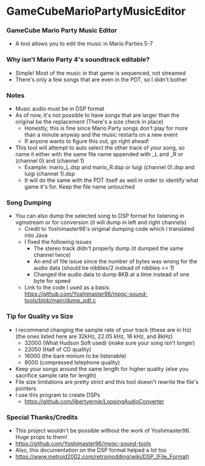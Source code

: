 # GameCubeMarioPartyMusicEditor

### GameCube Mario Party Music Editor
* A tool allows you to edit the music in Mario Parties 5-7

### Why isn't Mario Party 4's soundtrack editable?
* Simple! Most of the music in that game is sequenced, not streamed
* There's only a few songs that are even in the PDT, so I didn't bother

### Notes
* Music audio must be in DSP format
* As of now, it's not possible to have songs that are larger than the original be the replacement (There's a size check in place)
  * Honestly, this is fine since Mario Party songs don't play for more than a minute anyway and the music restarts on a new event
  * If anyone wants to figure this out, go right ahead!
* This tool will attempt to auto select the other track of your song, so name it either with the same file name appended with _L and _R or (channel 0) and (channel 1)
  * Example: mario_L.dsp and mario_R.dsp or luigi (channel 0).dsp and luigi (channel 1).dsp
  * It will do the same with the PDT itself as well in order to identify what game it's for. Keep the file name untouched

### Song Dumping
* You can also dump the selected song to DSP format for listening in vgmstream or for conversion (it will dump in left and right channels)
  * Credit to Yoshimaster96's original dumping code which I translated into Java
  * I fixed the following issues
    * The stereo track didn't properly dump (it dumped the same channel twice)
    * An end of file issue since the number of bytes was wrong for the audio data (should be nibbles/2 instead of nibbles << 1)
    * Changed the audio data to dump 8KB at a time instead of one byte for speed
  * Link to the code I used as a basis: https://github.com/Yoshimaster96/mpgc-sound-tools/blob/main/dump_pdt.c

### Tip for Quality vs Size
* I recommend changing the sample rate of your track (these are in Hz) (the ones listed here are 32kHz, 22.05 kHz, 16 kHz, and 8kHz)
  * 32000 (What Hudson Soft used) (make sure your song isn't longer)
  * 22050 (Half of CD quality)
  * 16000 (the bare minium to be listenable)
  * 8000 (compressed telephone quality)
* Keep your songs around the same length for higher quality (else you sacrifice sample rate for length)
* File size limitations are pretty strict and this tool doesn't rewrite the file's pointers
* I use this program to create DSPs
  * https://github.com/libertyernie/LoopingAudioConverter

### Special Thanks/Credits
* This project wouldn't be possible without the work of Yoshimaster96. Huge props to them!
* https://github.com/Yoshimaster96/mpgc-sound-tools
* Also, this documentation on the DSP format helped a lot too
* https://www.metroid2002.com/retromodding/wiki/DSP_(File_Format)